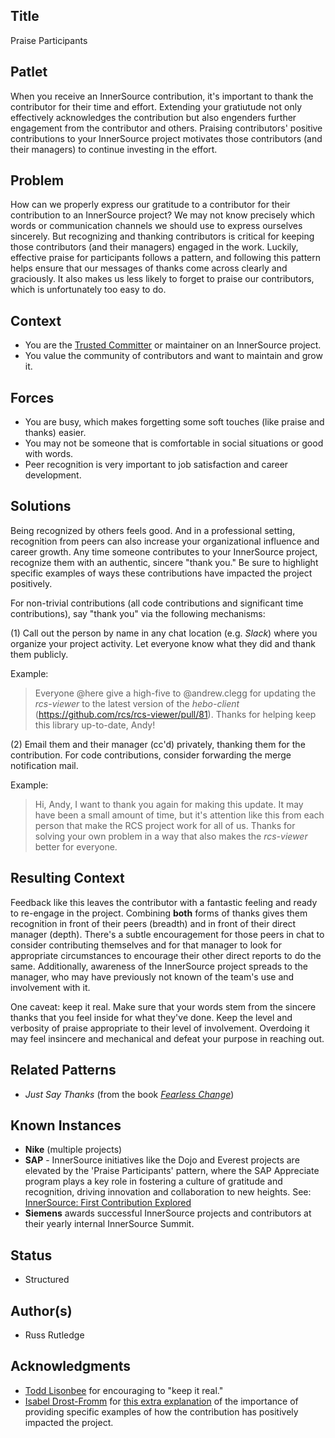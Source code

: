 ## Title

Praise Participants

## Patlet

When you receive an InnerSource contribution, it's important to thank the contributor for their time and effort.
Extending your gratiutude not only effectively acknowledges the contribution but also engenders further engagement from the contributor and others.
Praising contributors' positive contributions to your InnerSource project motivates those contributors (and their managers) to continue investing in the effort.

## Problem

How can we properly express our gratitude to a contributor for their contribution to an InnerSource project?
We may not know precisely which words or communication channels we should use to express ourselves sincerely.
But recognizing and thanking contributors is critical for keeping those contributors (and their managers) engaged in the work.
Luckily, effective praise for participants follows a pattern, and following this pattern helps ensure that our messages of thanks come across clearly and graciously.
It also makes us less likely to forget to praise our contributors, which is unfortunately too easy to do.

## Context

* You are the [Trusted Committer](./trusted-committer.md) or maintainer on an InnerSource project.
* You value the community of contributors and want to maintain and grow it.

## Forces

* You are busy, which makes forgetting some soft touches (like praise and thanks) easier.
* You may not be someone that is comfortable in social situations or good with words.
* Peer recognition is very important to job satisfaction and career development.

## Solutions

Being recognized by others feels good.
And in a professional setting, recognition from peers can also increase your organizational influence and career growth.
Any time someone contributes to your InnerSource project, recognize them with an authentic, sincere "thank you."
Be sure to highlight specific examples of ways these contributions have impacted the project positively.

For non-trivial contributions (all code contributions and significant time contributions), say "thank you" via the following mechanisms:

(1) Call out the person by name in any chat location (e.g. _Slack_) where you organize your project activity.
Let everyone know what they did and thank them publicly.

Example:

> Everyone @here give a high-five to @andrew.clegg for updating the _rcs-viewer_ to the latest version of the _hebo-client_ (https://github.com/rcs/rcs-viewer/pull/81).
> Thanks for helping keep this library up-to-date, Andy!

(2) Email them and their manager (cc'd) privately, thanking them for the contribution.
For code contributions, consider forwarding the merge notification mail.

Example:

> Hi, Andy, I want to thank you again for making this update.
> It may have been a small amount of time, but it's attention like this from each person that make the RCS project work for all of us.
> Thanks for solving your own problem in a way that also makes the _rcs-viewer_ better for everyone.

## Resulting Context

Feedback like this leaves the contributor with a fantastic feeling and ready to re-engage in the project.
Combining **both** forms of thanks gives them recognition in front of their peers (breadth) and in front of their direct manager (depth).
There's a subtle encouragement for those peers in chat to consider contributing themselves and for that manager to look for appropriate circumstances to encourage their other direct reports to do the same.
Additionally, awareness of the InnerSource project spreads to the manager, who may have previously not known of the team's use and involvement with it.

One caveat: keep it real.
Make sure that your words stem from the sincere thanks that you feel inside for what they've done.
Keep the level and verbosity of praise appropriate to their level of involvement.
Overdoing it may feel insincere and mechanical and defeat your purpose in reaching out.

## Related Patterns

* _Just Say Thanks_ (from the book [_Fearless Change_](https://fearlesschangepatterns.com/))

## Known Instances

* **Nike** (multiple projects)
* **SAP** - InnerSource initiatives like the Dojo and Everest projects are elevated by the 'Praise Participants' pattern, where the SAP Appreciate program plays a key role in fostering a culture of gratitude and recognition, driving innovation and collaboration to new heights. See: [InnerSource: First Contribution Explored](https://community.sap.com/t5/open-source-blogs/innersource-first-contribution-explored/ba-p/13644916)
* **Siemens** awards successful InnerSource projects and contributors at their yearly internal InnerSource Summit.

## Status

* Structured

## Author(s)

* Russ Rutledge

## Acknowledgments

* [Todd Lisonbee](https://github.com/tlisonbee) for encouraging to "keep it real."
* [Isabel Drost-Fromm](https://github.com/MaineC) for [this extra explanation](https://youtu.be/h3MPewsk5PU?t=357) of the importance of providing specific examples of how the contribution has positively impacted the project.
